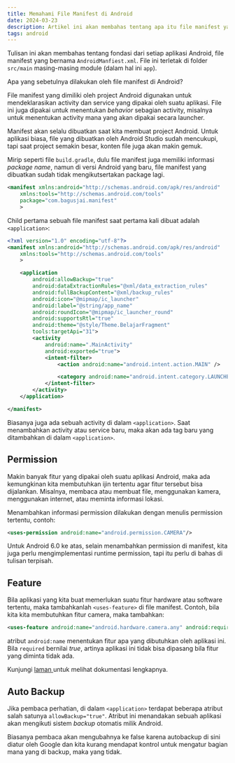 ```yaml
---
title: Memahami File Manifest di Android
date: 2024-03-23
description: Artikel ini akan membahas tentang apa itu file manifest yang digunakan di dalam sebuah project Android.
tags: android
---
```


Tulisan ini akan membahas tentang fondasi dari setiap aplikasi Android, file manifest yang bernama  `AndroidManfiest.xml`. File ini terletak di folder  `src/main`  masing-masing module (dalam hal ini  `app`).

Apa yang sebetulnya dilakukan oleh file manifest di Android?

File manifest yang dimiliki oleh project Android digunakan untuk mendeklarasikan activity dan service yang dipakai oleh suatu aplikasi. File ini juga dipakai untuk menentukan  _behavior_  sebagian activity, misalnya untuk menentukan activity mana yang akan dipakai secara launcher.

Manifest akan selalu dibuatkan saat kita membuat project Android. Untuk aplikasi biasa, file yang dibuatkan oleh Android Studio sudah mencukupi, tapi saat project semakin besar, konten file juga akan makin gemuk.

Mirip seperti file  `build.gradle`, dulu file manifest juga memiliki informasi  _package name_, namun di versi Android yang baru, file manifest yang dibuatkan sudah tidak mengikutsertakan package lagi.

```xml
<manifest xmlns:android="http://schemas.android.com/apk/res/android"
    xmlns:tools="http://schemas.android.com/tools"
    package="com.bagusjai.manifest"
    >
```

Child pertama sebuah file manifest saat pertama kali dibuat adalah  `<application>`:

```xml
<?xml version="1.0" encoding="utf-8"?>
<manifest xmlns:android="http://schemas.android.com/apk/res/android"
    xmlns:tools="http://schemas.android.com/tools"
    >

    <application
        android:allowBackup="true"
        android:dataExtractionRules="@xml/data_extraction_rules"
        android:fullBackupContent="@xml/backup_rules"
        android:icon="@mipmap/ic_launcher"
        android:label="@string/app_name"
        android:roundIcon="@mipmap/ic_launcher_round"
        android:supportsRtl="true"
        android:theme="@style/Theme.BelajarFragment"
        tools:targetApi="31">
        <activity
            android:name=".MainActivity"
            android:exported="true">
            <intent-filter>
                <action android:name="android.intent.action.MAIN" />

                <category android:name="android.intent.category.LAUNCHER" />
            </intent-filter>
        </activity>
    </application>

</manifest>
```

Biasanya juga ada sebuah activity di dalam  `<application>`. Saat menambahkan activity atau service baru, maka akan ada tag baru yang ditambahkan di dalam  `<application>`.

## Permission

Makin banyak fitur yang dipakai oleh suatu aplikasi Android, maka ada kemungkinan kita membutuhkan ijin tertentu agar fitur tersebut bisa dijalankan. Misalnya, membaca atau membuat file, menggunakan kamera, menggunakan internet, atau meminta informasi lokasi.

Menambahkan informasi permission dilakukan dengan menulis permission tertentu, contoh:

```xml
<uses-permission android:name="android.permission.CAMERA"/>
```

Untuk Android 6.0 ke atas, selain menambahkan permission di manifest, kita juga perlu mengimplementasi runtime permission, tapi itu perlu di bahas di tulisan terpisah.

## Feature

Bila aplikasi yang kita buat memerlukan suatu fitur hardware atau software tertentu, maka tambahkanlah  `<uses-feature>`  di file manifest. Contoh, bila kita kita membutuhkan fitur camera, maka tambahkan:

```xml
<uses-feature android:name="android.hardware.camera.any" android:required="true" />
```

atribut  `android:name`  menentukan fitur apa yang dibutuhkan oleh aplikasi ini. Bila  `required`  bernilai  _true_, artinya aplikasi ini tidak bisa dipasang bila fitur yang diminta tidak ada.

Kunjungi  [laman <uses-feature>](https://developer.android.com/guide/topics/manifest/uses-feature-element) untuk melihat dokumentasi lengkapnya.

## Auto Backup

Jika pembaca perhatian, di dalam  `<application>`  terdapat beberapa atribut salah satunya  `allowBackup="true"`. Atribut ini menandakan sebuah aplikasi akan mengikuti sistem  _backup_  otomatis milik Android.

Biasanya pembaca akan mengubahnya ke false karena autobackup di sini diatur oleh Google dan kita kurang mendapat kontrol untuk mengatur bagian mana yang di backup, maka yang tidak.